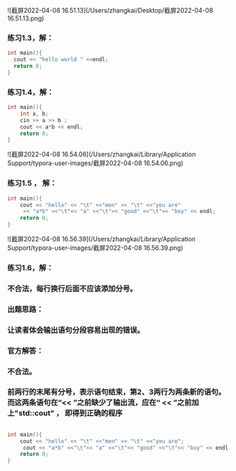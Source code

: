 ![截屏2022-04-08 16.51.13](/Users/zhangkai/Desktop/截屏2022-04-08 16.51.13.png)

### 练习1.3，解：

```cpp
int main(){
  cout << "hello world " <<endl;
  return 0;
}
```



### 练习1.4，解：

```cpp
int main(){
    int a, b;
    cin >> a >> b ;
    cout << a*b << endl;
    return 0;
}
```

![截屏2022-04-08 16.54.06](/Users/zhangkai/Library/Application Support/typora-user-images/截屏2022-04-08 16.54.06.png)

### 练习1.5 ， 解：

```cpp
int main(){
    cout << "hello" << "\t" <<"men" << "\t" <<"you are"
     << "a*b" <<"\t"<< "a" <<"\t"<< "good" <<"\t"<< "boy" << endl;
    return 0;
}
```

![截屏2022-04-08 16.56.39](/Users/zhangkai/Library/Application Support/typora-user-images/截屏2022-04-08 16.56.39.png)



### 练习1.6，解：

### 不合法，每行换行后面不应该添加分号。



### 出题思路：

### 让读者体会输出语句分段容易出现的错误。



### 官方解答：

### 不合法。

### 前两行的末尾有分号，表示语句结束，第2、3两行为两条新的语句。而这两条语句在“<< ”之前缺少了输出流，应在“ << ”之前加上"std::cout" ， 即得到正确的程序

```cpp

int main(){
    cout << "hello" << "\t" <<"men" << "\t" <<"you are";
     cout << "a*b" <<"\t"<< "a" <<"\t"<< "good" <<"\t"<< "boy" << endl;
    return 0;
}
```

